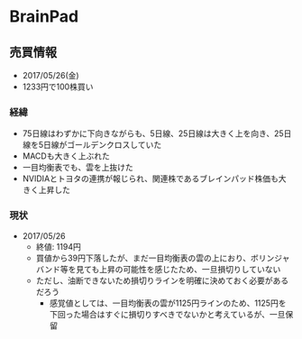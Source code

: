 # BrainPad
## 売買情報
- 2017/05/26(金)
- 1233円で100株買い

### 経緯
- 75日線はわずかに下向きながらも、5日線、25日線は大きく上を向き、25日線を5日線がゴールデンクロスしていた
- MACDも大きく上ぶれた
- 一目均衡表でも、雲を上抜けた
- NVIDIAとトヨタの連携が報じられ、関連株であるブレインパッド株価も大きく上昇した

### 現状
- 2017/05/26
    - 終値: 1194円
    - 買値から39円下落したが、まだ一目均衡表の雲の上におり、ボリンジャバンド等を見ても上昇の可能性を感じたため、一旦損切りしていない
    - ただし、油断できないため損切りラインを明確に決めておく必要があるだろう
        - 感覚値としては、一目均衡表の雲が1125円ラインのため、1125円を下回った場合はすぐに損切りすべきでないかと考えているが、一旦保留
